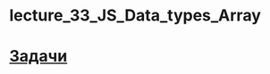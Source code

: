 # lecture_33_JS_Data_types_Array  

#  [Задачи ](https://github.com/schoolteacherMP/lecture_33_JS_Data_types_Array/blob/main/tasks.md)  
